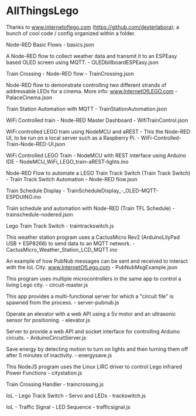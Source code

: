 # AllThingsLego

Thanks to www.internetoflego.com (https://github.com/dexterlabora); a bunch of cool code / config organized within a folder.

Node-RED Basic Flows - basics.json

A Node-RED flow to collect weather data and transmit it to an ESPEasy based OLED screen using MQTT. - OLEDbillboardESPEasy.json

Train Crossing - Node-RED flow - TrainCrossing.json

Node-RED flow to demonstrate controlling two different strands of addressable LEDs for a cinema. More info: www.InternetOfLEGO.com - PalaceCinema.json

Train Station Automation with MQTT - TrainStationAutomation.json

WiFi Controlled train - Node-RED Master Dashboard  - WifiTrainControl.json

WiFi controlled LEGO train using NodeMCU and aREST - This the Node-RED UI, to be run on a local server such as a Raspberry Pi. - WiFi-Controlled-Train-Node-RED-UI.json

WiFi Controlled LEGO Train - NodeMCU with REST interface using Arduino IDE - NodeMCU_WiFi_LEGO_train-aREST-lights.ino

Node-RED Flow to automate a LEGO Train Track Switch (Train Track Switch) - Train Track Switch Automation - Node-RED flow.json

Train Schedule Display - TrainScheduleDisplay_-_OLED-MQTT-ESPDUINO.ino

Train schedule and automation with Node-RED (Train TFL Schedule) - trainschedule-nodered.json

Lego Train Track Switch - traintrackswitch.js

This weather station program uses a CactusMicro Rev2 (ArduinoLilyPad USB + ESP8266) to send data to an MQTT network. - CactusMicro_Weather_Station_LCD_MQTT.ino

An example of how PubNub messages can be sent and received to interact with the IoL City. www.InternetOfLego.com - PubNubMsgExample.json


This program uses multiple microcontrollers in the same app to control a living Lego city. - circuit-master.js

This app provides a multi-functional server for which a "circuit file" is spawned from the process. - server-pubnub.js

Operate an elevator with a web API using a 5v motor and an ultrasonic sensor for positioning. - elevator.js

Server to provide a web API and socket interface for controlling Arduino circuits. - ArduinoCircuitServer.js


Save energy by detecting motion to turn on lights and then turning them off after 5 minutes of inactivity. - energysave.js

This NodeJS program uses the Linux LIRC driver to control Lego infrared Power Functions - citystation.js

Train Crossing Handler - traincrossing.js

IoL - Lego Track Switch - Servo and LEDs - trackswitch.js

IoL - Traffic Signal - LED Sequence - trafficsignal.js



